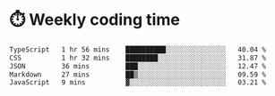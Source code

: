 
# :stopwatch: Weekly coding time
<!--START_SECTION:waka-->

```txt
TypeScript   1 hr 56 mins    ██████████░░░░░░░░░░░░░░░   40.04 %
CSS          1 hr 32 mins    ████████░░░░░░░░░░░░░░░░░   31.87 %
JSON         36 mins         ███░░░░░░░░░░░░░░░░░░░░░░   12.47 %
Markdown     27 mins         ██▒░░░░░░░░░░░░░░░░░░░░░░   09.59 %
JavaScript   9 mins          ▓░░░░░░░░░░░░░░░░░░░░░░░░   03.21 %
```

<!--END_SECTION:waka-->


<!-- <p> <img src="https://github-readme-stats.vercel.app/api?username=cozgerest&show_icons=true&hide_border=false" />  </p> -->

